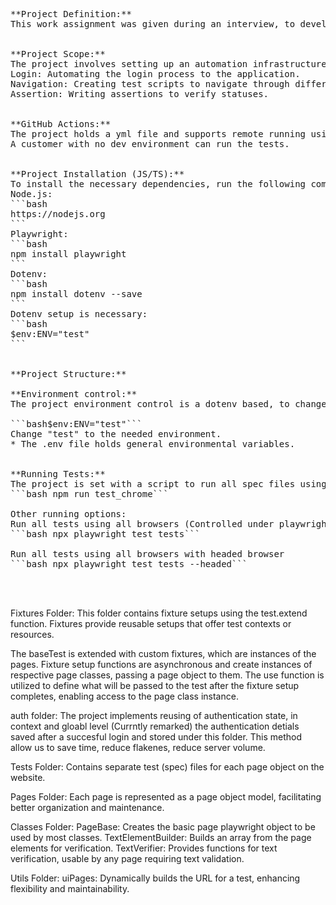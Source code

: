 <pre>
**Project Definition:**
This work assignment was given during an interview, to develop a program for automated end-to-end testing.


**Project Scope:**
The project involves setting up an automation infrastructure foundation. This includes tests to perform the following actions:
Login: Automating the login process to the application.
Navigation: Creating test scripts to navigate through different pages or sections of the application.
Assertion: Writing assertions to verify statuses.


**GitHub Actions:**
The project holds a yml file and supports remote running using GitHub Actions.
A customer with no dev environment can run the tests.


**Project Installation (JS/TS):**
To install the necessary dependencies, run the following commands:
Node.js:
```bash
https://nodejs.org
```
Playwright:
```bash
npm install playwright
```
Dotenv:
```bash
npm install dotenv --save
```
Dotenv setup is necessary:
```bash
$env:ENV="test"
```


**Project Structure:**

**Environment control:**
The project environment control is a dotenv based, to change an environment use:

```bash$env:ENV="test"```
Change "test" to the needed environment.
* The .env file holds general environmental variables.


**Running Tests:**
The project is set with a script to run all spec files using Chrome browser.
```bash npm run test_chrome``` 

Other running options:
Run all tests using all browsers (Controlled under playwright.config)
```bash npx playwright test tests```

Run all tests using all browsers with headed browser 
```bash npx playwright test tests --headed```



</pre>







Fixtures Folder: This folder contains fixture setups using the test.extend function. Fixtures provide reusable setups that offer test contexts or resources.

The baseTest is extended with custom fixtures, which are instances of the pages. Fixture setup functions are asynchronous and create instances of respective page classes, passing a page object to them. The use function is utilized to define what will be passed to the test after the fixture setup completes, enabling access to the page class instance.

auth folder: The project implements reusing of authentication state, in context and gloabl level (Currntly remarked) the authentication detials saved after a succesful login and stored under this folder.
This method allow us to save time, reduce flakenes, reduce server volume.

Tests Folder: Contains separate test (spec) files for each page object on the website.

Pages Folder: Each page is represented as a page object model, facilitating better organization and maintenance.

Classes Folder: PageBase: Creates the basic page playwright object to be used by most classes. TextElementBuilder: Builds an array from the page elements for verification. TextVerifier: Provides functions for text verification, usable by any page requiring text validation.

Utils Folder: uiPages: Dynamically builds the URL for a test, enhancing flexibility and maintainability.


